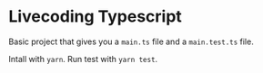 # Livecoding Typescript

Basic project that gives you a `main.ts` file and a `main.test.ts` file.

Intall with `yarn`.
Run test with `yarn test`.
